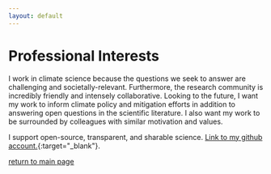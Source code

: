```yaml
---
layout: default
---
```


# Professional Interests

I work in climate science because the questions we seek to answer are challenging and societally-relevant. Furthermore, the research community is incredibly friendly and intensely collaborative. Looking to the future, I want my work to inform climate policy and mitigation efforts in addition to answering open questions in the scientific literature. I also want my work to be surrounded by colleagues with similar motivation and values.

<!-- Talk about climate impacts on under-resourced communities, and the global south. -->

<!-- [link to PREFIRE article highlighting the work of graduate studets](https://prefire.ssec.wisc.edu/news/2022/04/06/scientific.html){:target="_blank"} -->

I support open-source, transparent, and sharable science. [Link to my github account.](https://github.com/jshaw35){:target="_blank"}.

[return to main page](./)